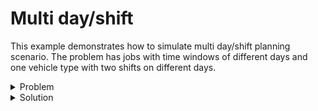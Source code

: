 # Multi day/shift

This example demonstrates how to simulate multi day/shift planning scenario. The problem has jobs with time windows of
different days and one vehicle type with two shifts on different days.


<details>
    <summary>Problem</summary><p>

```json
{{#include ../../../../../examples/data/pragmatic/basics/multi-day.basic.problem.json}}
```

</p></details>

<details>
    <summary>Solution</summary><p>

```json
{{#include ../../../../../examples/data/pragmatic/basics/multi-day.basic.solution.json}}
```

</p></details>
